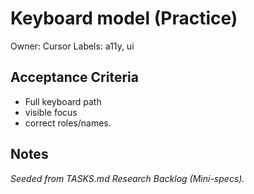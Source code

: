 # Keyboard model (Practice)

Owner: Cursor
Labels: a11y, ui

## Acceptance Criteria
- Full keyboard path
- visible focus
- correct roles/names.

## Notes
_Seeded from TASKS.md Research Backlog (Mini-specs)._